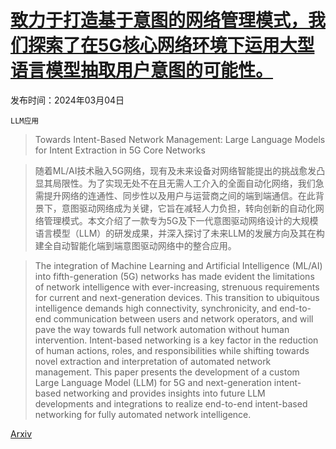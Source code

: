 # [致力于打造基于意图的网络管理模式，我们探索了在5G核心网络环境下运用大型语言模型抽取用户意图的可能性。](https://arxiv.org/abs/2403.02238)

发布时间：2024年03月04日

`LLM应用`

> Towards Intent-Based Network Management: Large Language Models for Intent Extraction in 5G Core Networks

> 随着ML/AI技术融入5G网络，现有及未来设备对网络智能提出的挑战愈发凸显其局限性。为了实现无处不在且无需人工介入的全面自动化网络，我们急需提升网络的连通性、同步性以及用户与运营商之间的端到端通信。在此背景下，意图驱动网络成为关键，它旨在减轻人力负担，转向创新的自动化网络管理模式。本文介绍了一款专为5G及下一代意图驱动网络设计的大规模语言模型（LLM）的研发成果，并深入探讨了未来LLM的发展方向及其在构建全自动智能化端到端意图驱动网络中的整合应用。

> The integration of Machine Learning and Artificial Intelligence (ML/AI) into fifth-generation (5G) networks has made evident the limitations of network intelligence with ever-increasing, strenuous requirements for current and next-generation devices. This transition to ubiquitous intelligence demands high connectivity, synchronicity, and end-to-end communication between users and network operators, and will pave the way towards full network automation without human intervention. Intent-based networking is a key factor in the reduction of human actions, roles, and responsibilities while shifting towards novel extraction and interpretation of automated network management. This paper presents the development of a custom Large Language Model (LLM) for 5G and next-generation intent-based networking and provides insights into future LLM developments and integrations to realize end-to-end intent-based networking for fully automated network intelligence.

[Arxiv](https://arxiv.org/abs/2403.02238)
